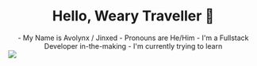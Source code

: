 <div align="center"><h1>Hello, Weary Traveller 👋</h1>
- My Name is Avolynx / Jinxed
- Pronouns are He/Him
- I'm a Fullstack Developer in-the-making
- I'm currently trying to learn
</div>
<a href="https://skillicons.dev" align="center">
  <img src="https://skillicons.dev/icons?i=py,cs,cpp,dotnet,html,js,ts" />
</a>
